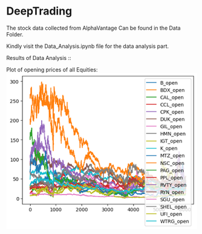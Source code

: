# DeepTrading

The stock data collected from AlphaVantage Can be found in the Data Folder.

Kindly visit the Data_Analysis.ipynb file for the data analysis part. 

Results of Data Analysis ::

Plot of opening prices of all Equities:
![ALL DATA](https://github.com/Frozensun47/DeepTrading/blob/main/outputs/Data_of%20_all_companies.png)
